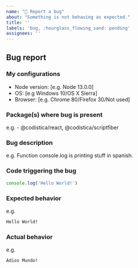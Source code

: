 ```yaml
---
name: "🦟 Report a bug"
about: "Something is not behaving as expected."
title: ''
labels: 'bug, :hourglass_flowing_sand: pending'
assignees: ''
---
```


## Bug report

### My configurations
* Node version: [e.g. Node 13.0.0]
* OS: [e.g Windows 10/OS X Sierra]
* Browser: [e.g. Chrome 80/Firefox 30/Not used]

### Package(s) where bug is present
e.g. - @codistica/react, @codistica/scriptfiber

### Bug description
e.g. Function console.log is printing stuff in spanish.

### Code triggering the bug
```js
console.log('Hello World!')
```

### Expected behavior
e.g.
```bash
Hello World!
```

### Actual behavior
e.g.
```Bash
Adios Mundo!
```
